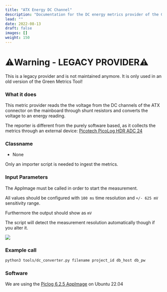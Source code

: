 ```yaml
---
title: "ATX Energy DC Channel"
description: "Documentation for the DC energy metrics provider of the Green Metrics Tool"
lead: ""
date: 2022-08-13
draft: false
images: []
weight: 150
---
```


# ⚠️Warning - LEGACY PROVIDER⚠️

This is a legacy provider and is not maintained anymore. It is only used in an old version of the Green Metrics Tool!

### What it does

This metric provider reads the the voltage from the DC channels of the ATX connector
on the mainboard through shunt resistors and converts the voltage to an energy reading.

The reporter is different from the purely software based, as it collects the metrics
through an external device: [Picotech PicoLog HDR ADC 24](https://www.picotech.com/data-logger/adc-20-adc-24/precision-data-acquisition)

### Classname

- None

Only an importer script is needed to ingest the metrics.

### Input Parameters

The AppImage must be called in order to start the measurement.

All values should be configured with `100 ms` time resolution and `+/- 625 mV` sensitivity range.

Furthermore the output should show as `mV`

The script will detect the measurement resolution automatically though if you alter it.

<img src="/img/picolog_hdr_adc_24_fujitsu_esprimo_P956.webp">


### Example call

```bash
python3 tools/dc_converter.py filename project_id db_host db_pw
```

### Software

We are using the [Piclog 6.2.5 AppImage](https://www.picotech.com/download/software/picolog6/sr/picolog-6.2.5-x86_64.AppImage) on Ubuntu 22.04

